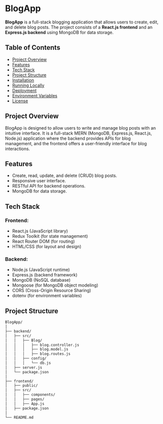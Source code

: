 
# BlogApp

**BlogApp** is a full-stack blogging application that allows users to create, edit, and delete blog posts. The project consists of a **React.js frontend** and an **Express.js backend** using MongoDB for data storage.

## Table of Contents

- [Project Overview](#project-overview)
- [Features](#features)
- [Tech Stack](#tech-stack)
- [Project Structure](#project-structure)
- [Installation](#installation)
- [Running Locally](#running-locally)
- [Deployment](#deployment)
- [Environment Variables](#environment-variables)
- [License](#license)

## Project Overview

BlogApp is designed to allow users to write and manage blog posts with an intuitive interface. It is a full-stack MERN (MongoDB, Express.js, React.js, Node.js) application where the backend provides APIs for blog management, and the frontend offers a user-friendly interface for blog interactions.

## Features

- Create, read, update, and delete (CRUD) blog posts.
- Responsive user interface.
- RESTful API for backend operations.
- MongoDB for data storage.

## Tech Stack

### Frontend:
- React.js (JavaScript library)
- Redux Toolkit (for state management)
- React Router DOM (for routing)
- HTML/CSS (for layout and design)

### Backend:
- Node.js (JavaScript runtime)
- Express.js (backend framework)
- MongoDB (NoSQL database)
- Mongoose (for MongoDB object modeling)
- CORS (Cross-Origin Resource Sharing)
- dotenv (for environment variables)

## Project Structure

```bash
BlogApp/
│
├── backend/
│   ├── src/
│   │   ├── Blog/
│   │   │   ├── blog.controller.js
│   │   │   ├── blog.model.js
│   │   │   ├── blog.routes.js
│   │   ├── config/
│   │   │   └── db.js
│   ├── server.js
│   └── package.json
│
├── frontend/
│   ├── public/
│   ├── src/
│   │   ├── components/
│   │   ├── pages/
│   │   ├── App.js
│   ├── package.json
│
└── README.md

